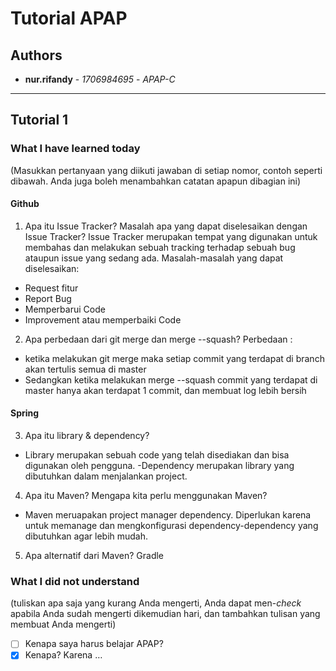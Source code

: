 # Tutorial APAP

## Authors

* **nur.rifandy** - *1706984695* - *APAP-C*

---
## Tutorial 1
### What I have learned today
(Masukkan pertanyaan yang diikuti jawaban di setiap nomor, contoh seperti dibawah. Anda juga boleh
menambahkan catatan apapun dibagian ini)
#### Github
1. Apa itu Issue Tracker? Masalah apa yang dapat diselesaikan dengan Issue Tracker?
Issue Tracker merupakan tempat yang digunakan untuk membahas dan melakukan sebuah tracking terhadap sebuah bug ataupun issue yang sedang ada.
Masalah-masalah yang dapat diselesaikan:
- Request fitur
- Report Bug
- Memperbarui Code
- Improvement atau memperbaiki Code

2. Apa perbedaan dari git merge dan merge --squash?
Perbedaan : 
- ketika melakukan git merge maka setiap commit yang terdapat di branch akan tertulis semua di master
- Sedangkan ketika melakukan merge --squash commit yang terdapat di master hanya akan terdapat 1 commit, dan membuat log lebih bersih
#### Spring
3. Apa itu library & dependency?
- Library
merupakan sebuah code yang telah disediakan dan bisa digunakan oleh pengguna.
-Dependency
merupakan library yang dibutuhkan dalam menjalankan project.
4. Apa itu Maven? Mengapa kita perlu menggunakan Maven?
- Maven meruapakan project manager dependency. Diperlukan karena untuk memanage dan mengkonfigurasi dependency-dependency yang dibutuhkan agar lebih mudah.
5. Apa alternatif dari Maven?
Gradle

### What I did not understand
(tuliskan apa saja yang kurang Anda mengerti, Anda dapat men-_check_ apabila Anda sudah mengerti
dikemudian hari, dan tambahkan tulisan yang membuat Anda mengerti)
- [ ] Kenapa saya harus belajar APAP?
- [x] Kenapa?
Karena …